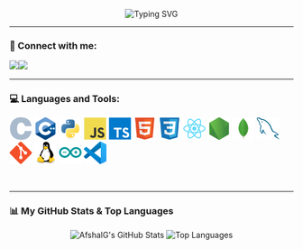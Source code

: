 <p align="center">
  <img src="https://readme-typing-svg.demolab.com?font=Fira+Code&weight=500&size=28&duration=4500&pause=1000&color=FF5733&center=true&vCenter=true&width=700&lines=Hi+%F0%9F%91%8B%2C+I'm+Afshal+Gulam!;I'm+studying+Computer+Engineering+at+NUS!" alt="Typing SVG" />
</p>

---

### 🔗 Connect with me:
[<img src="https://img.icons8.com/color/48/000000/linkedin.png"/>](https://linkedin.com/in/afshal-g)[<img src="https://img.icons8.com/fluency/48/000000/instagram-new.png"/>](https://instagram.com/af.shal)

---

### 💻 Languages and Tools:
<p align="left">
    <img alt="C" width="40px" src="https://raw.githubusercontent.com/devicons/devicon/master/icons/c/c-original.svg"/>
    <img alt="C++" width="40px" src="https://raw.githubusercontent.com/devicons/devicon/master/icons/cplusplus/cplusplus-original.svg"/>
    <img alt="Python" width="40px" src="https://raw.githubusercontent.com/devicons/devicon/master/icons/python/python-original.svg"/>
    <img alt="JavaScript" width="40px" src="https://raw.githubusercontent.com/devicons/devicon/master/icons/javascript/javascript-original.svg"/>
    <img alt="TypeScript" width="40px" src="https://raw.githubusercontent.com/devicons/devicon/master/icons/typescript/typescript-original.svg"/>
    <img alt="HTML" width="40px" src="https://raw.githubusercontent.com/devicons/devicon/master/icons/html5/html5-original.svg"/>
    <img alt="CSS" width="40px" src="https://raw.githubusercontent.com/devicons/devicon/master/icons/css3/css3-original.svg"/>
    <img alt="React" width="40px" src="https://raw.githubusercontent.com/devicons/devicon/master/icons/react/react-original.svg"/>
    <img alt="Node.js" width="40px" src="https://raw.githubusercontent.com/devicons/devicon/master/icons/nodejs/nodejs-original.svg"/>
    <img alt="MongoDB" width="40px" src="https://raw.githubusercontent.com/devicons/devicon/master/icons/mongodb/mongodb-original.svg"/>
    <img alt="MySQL" width="40px" src="https://raw.githubusercontent.com/devicons/devicon/master/icons/mysql/mysql-original.svg"/>
    <img alt="Git" width="40px" src="https://raw.githubusercontent.com/devicons/devicon/master/icons/git/git-original.svg"/>
    <img alt="Linux" width="40px" src="https://raw.githubusercontent.com/devicons/devicon/master/icons/linux/linux-original.svg"/>
    <img alt="Arduino" width="40px" src="https://raw.githubusercontent.com/devicons/devicon/master/icons/arduino/arduino-original.svg"/>
    <img alt="VS Code" width="40px" src="https://raw.githubusercontent.com/devicons/devicon/master/icons/vscode/vscode-original.svg"/>
</p>
<br/>


---

### 📊 My GitHub Stats & Top Languages
<p align="center">
    <img align="center" src="https://github-readme-stats.vercel.app/api?username=AfshalG&show_icons=true&theme=radical&count_private=true&hide_border=true" alt="AfshalG's GitHub Stats" />
    <img align="center" src="https://github-readme-stats.vercel.app/api/top-langs/?username=AfshalG&layout=compact&langs_count=10&theme=radical&hide_border=true" alt="Top Languages" />
</p>

